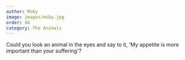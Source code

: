 ```yaml
---
author: Moby
image: images/moby.jpg
order: 44
category: The Animals
---
```


Could you look an animal in the eyes and say to it, 'My appetite is more important than your suffering'?
